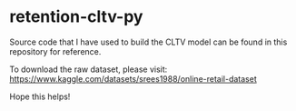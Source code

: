 # retention-cltv-py

Source code that I have used to build the CLTV model can be found in this repository for reference. 

To download the raw dataset, please visit: https://www.kaggle.com/datasets/srees1988/online-retail-dataset

Hope this helps!
